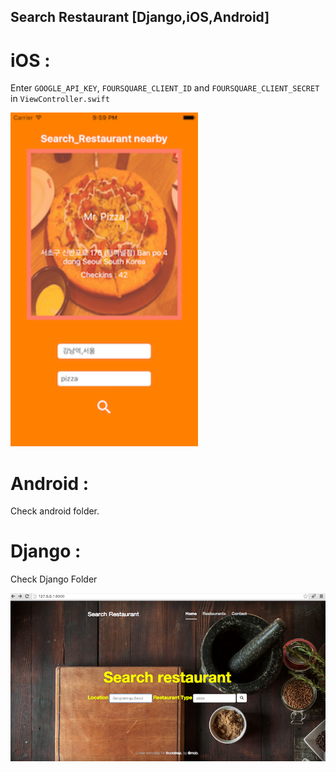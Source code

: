 Search Restaurant [Django,iOS,Android]
---

# iOS :

Enter `GOOGLE_API_KEY`, `FOURSQUARE_CLIENT_ID` and `FOURSQUARE_CLIENT_SECRET` in `ViewController.swift`

<img src="images/ios_1.png" width="300">


# Android :

Check android folder.

# Django :

Check Django Folder

<img src="images/website.png" >
